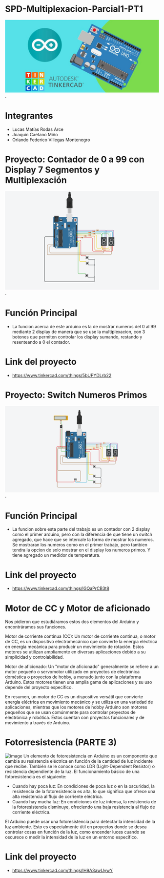 # SPD-Multiplexacion-Parcial1-PT1
![image](https://github.com/fedeveemo/SPD-Multiplexacion-Parcial1/blob/main/Imagenes/Arduino.jpg?raw=true).

# Integrantes
- Lucas Matías Rodas Arce
- Joaquin Caetano Miño
- Orlando Federico Villegas Montenegro
# Proyecto: Contador de 0 a 99 con Display 7 Segmentos y Multiplexación
![image](https://github.com/fedeveemo/SPD-Multiplexacion-Parcial1/blob/main/Imagenes/Multiplexacion.png?raw=true).

# Función Principal
- La funcion acerca de este arduino es la de mostrar numeros del 0 al 99 mediante 2 display de manera que se use la multiplexacion, con 3 botones que permiten controlar los display sumando, restando y resenteando a 0 el contador.

# Link del proyecto 
- https://www.tinkercad.com/things/5bUPYDLrb22

# Proyecto: Switch Numeros Primos
![image](https://github.com/fedeveemo/SPD-Multiplexacion-Parcial1/blob/main/Imagenes/Numeros%20Primos.png?raw=true).

# Función Principal
- La funcion sobre esta parte del trabajo es un contador con 2 display como el primer arduino, pero con la diferencia de que tiene un switch agregado, que hace que se intercale la forma de mostrar los numeros. Se mostraran los numeros como en el primer trabajo, pero tambien tendra la opcion de solo mostrar en el display los numeros primos. Y tiene agregado un medidor de temperatura.

# Link del proyecto 
- https://www.tinkercad.com/things/lGQaPrCB3t8

# Motor de CC y Motor de aficionado
Nos pidieron que estudiáramos estos dos elementos del Arduino y encontráramos sus funciones.

Motor de corriente continua (CC):
Un motor de corriente continua, o motor de CC, es un dispositivo electromecánico que convierte la energía eléctrica en energía mecánica para producir un movimiento de rotación. Estos motores se utilizan ampliamente en diversas aplicaciones debido a su simplicidad y controlabilidad.

Motor de aficionado:
Un "motor de aficionado" generalmente se refiere a un motor pequeño o servomotor utilizado en proyectos de electrónica doméstica o proyectos de hobby, a menudo junto con la plataforma Arduino. Estos motores tienen una amplia gama de aplicaciones y su uso depende del proyecto específico.

En resumen, un motor de CC es un dispositivo versátil que convierte energía eléctrica en movimiento mecánico y se utiliza en una variedad de aplicaciones, mientras que los motores de hobby Arduino son motores pequeños que se usan comúnmente para controlar proyectos de electrónica y robótica. Estos cuentan con proyectos funcionales y de movimiento a través de Arduino.

# Fotorresistencia (PARTE 3)
![image](https://github.com/fedeveemo/SPD-Multiplexacion-Parcial1/assets/146194035/66d250e2-57af-4b3b-9500-5edcced72b43)
Un elemento de fotoresistencia en Arduino es un componente que cambia su resistencia eléctrica en función de la cantidad de luz incidente que recibe. También se le conoce como LDR (Light-Dependent Resistor) o resistencia dependiente de la luz.
El funcionamiento básico de una fotoresistencia es el siguiente:

- Cuando hay poca luz: En condiciones de poca luz o en la oscuridad, la resistencia de la fotoresistencia es alta, lo que significa que ofrece una alta resistencia al flujo de corriente eléctrica.
- Cuando hay mucha luz: En condiciones de luz intensa, la resistencia de la fotoresistencia disminuye, ofreciendo una baja resistencia al flujo de corriente eléctrica.

El Arduino puede usar una fotoresistencia para detectar la intensidad de la luz ambiente. Esto es especialmente útil en proyectos donde se desea controlar cosas en función de la luz, como encender luces cuando se oscurece o medir la intensidad de la luz en un entorno específico.
# Link del proyecto
- https://www.tinkercad.com/things/lH9A3awUywY
